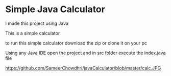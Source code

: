 # Simple Java Calculator
I made this project using Java 

This is a simple calculator 

to run this simple calculator download the zip or clone it on your pc

Using any Java IDE open the project and in src folder execute the index.java file
 
https://github.com/SameerChowdhri/javaCalculator/blob/master/calc.JPG
